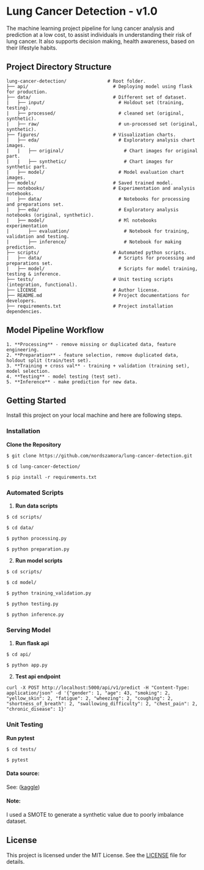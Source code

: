 # Lung Cancer Detection - v1.0

The machine learning project pipeline for lung cancer analysis and prediction at a low cost, to assist individuals in understanding their risk of lung cancer. It also supports decision making, health awareness, based on their lifestyle habits.

## Project Directory Structure

```
lung-cancer-detection/               # Root folder.
├── api/                               # Deploying model using flask for production.
├── data/                              # Different set of dataset.
|   ├── input/                           # Holdout set (training, testing).
|   ├── processed/                       # cleaned set (original, synthetic).
|   ├── raw/                             # un-processed set (original, synthetic).
├── figures/                           # Visualization charts.
|   ├── eda/                             # Exploratory analysis chart images.
|   |   ├── original/                      # Chart images for original part.
|   |   ├── synthetic/                     # Chart images for synthetic part.
|   ├── model/                           # Model evaluation chart images.
├── models/                            # Saved trained model.
├── notebooks/                         # Experimentation and analysis notebooks.
|   ├── data/                            # Notebooks for processing and preparations set.
|   ├── eda/                             # Exploratory analysis notebooks (original, synthetic).
|   ├── model/                           # Ml notebooks experimentation
|       ├── evaluation/                    # Notebook for training, validation and testing.
|       ├── inference/                     # Notebook for making prediction.
├── scripts/                           # Automated python scripts.
|   ├── data/                            # Scripts for processing and preparations set.
|   ├── model/                           # Scripts for model training, testing & inference.
├── tests/                             # Unit testing scripts (integration, functional).
├── LICENSE                            # Author license.
├── README.md                          # Project documentations for developers.
├── requirements.txt                   # Project installation dependencies.
```

## Model Pipeline Workflow

```
1. **Processing** - remove missing or duplicated data, feature engineering.
2. **Preparation** - feature selection, remove duplicated data, holdout split (train/test set).
3. **Training + cross val** - training + validation (training set), model selection.
4. **Testing** - model testing (test set).
5. **Inference** - make prediction for new data.
```

## Getting Started
Install this project on your local machine and here are following steps.

### Installation

   **Clone the Repository**

   ```
   $ git clone https://github.com/nordszamora/lung-cancer-detection.git

   $ cd lung-cancer-detection/

   $ pip install -r requirements.txt
   ```

### Automated Scripts
   1. **Run data scripts**

   ```
   $ cd scripts/

   $ cd data/

   $ python processing.py
   
   $ python preparation.py
   ```

   2. **Run model scripts**

   ```
   $ cd scripts/

   $ cd model/

   $ python training_validation.py
   
   $ python testing.py
   
   $ python inference.py
   ```

### Serving Model

   1. **Run flask api**

   ```
   $ cd api/

   $ python app.py
   ```

   2. **Test api endpoint**

   ```
   curl -X POST http://localhost:5000/api/v1/predict -H "Content-Type: application/json" -d '{"gender": 1, "age": 43, "smoking": 2, "yellow_skin": 2, "fatigue": 2, "wheezing": 2, "coughing": 2, "shortness_of_breath": 2, "swallowing_difficulty": 2, "chest_pain": 2, "chronic_disease": 1}'
   ```

### Unit Testing

   **Run pytest**

   ```
   $ cd tests/

   $ pytest
   ```

#### Data source:
See: ([kaggle](https://www.kaggle.com/datasets/mysarahmadbhat/lung-cancer))

#### Note:
I used a SMOTE to generate a synthetic value due to poorly imbalance dataset.

## License

This project is licensed under the MIT License. See the [LICENSE](LICENSE) file for details.